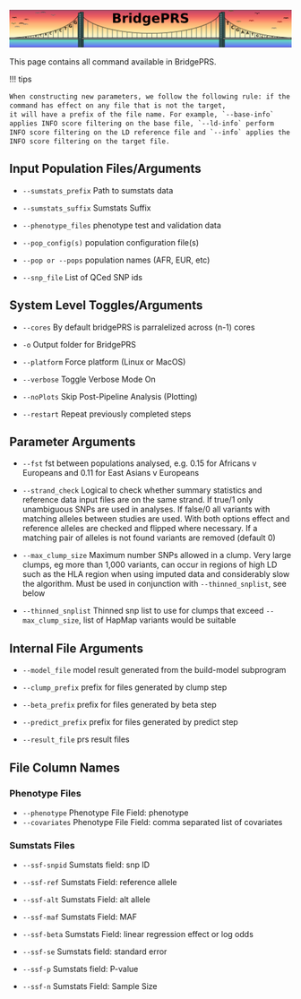 ![Screenshot](img/slim/guide_logo6.png) 

This page contains all command available in BridgePRS. 

!!! tips
    
    When constructing new parameters, we follow the following rule: if the command has effect on any file that is not the target, 
    it will have a prefix of the file name. For example, `--base-info` applies INFO score filtering on the base file, `--ld-info` perform INFO score filtering on the LD reference file and `--info` applies the INFO score filtering on the target file. 


## Input Population Files/Arguments


- `--sumstats_prefix`  Path to sumstats data 

- `--sumstats_suffix`
     Sumstats Suffix        

- `--phenotype_files`
     phenotype test and validation data    


- `--pop_config(s)`
     population configuration file(s) 

- `--pop or --pops`
     population names (AFR, EUR, etc) 

- `--snp_file` List of QCed SNP ids 


## System Level Toggles/Arguments 


- `--cores` By default bridgePRS is parralelized across (n-1) cores 

- `-o`  Output folder for BridgePRS 

- `--platform`  Force platform (Linux or MacOS) 

- `--verbose`  Toggle Verbose Mode On   

- `--noPlots`  Skip Post-Pipeline Analysis (Plotting) 

- `--restart`  Repeat previously completed steps


## Parameter Arguments 


- `--fst` fst between populations analysed, e.g. 0.15 for Africans v
  Europeans and 0.11 for East Asians v Europeans

- `--strand_check` Logical to check whether summary statistics and reference data
	input files are on the same strand. If true/1 only unambiguous SNPs are
	used in analyses. If false/0 all variants with matching alleles between
	studies are used. With both options effect and reference alleles are
	checked and flipped where necessary. If a matching pair of alleles is not
	found variants are removed (default 0)

- `--max_clump_size` Maximum number SNPs allowed in a clump. Very
     large clumps, eg more than 1,000 variants, can occur in regions
     of high LD such as the HLA region when using imputed data and
     considerably slow the algorithm. Must be used in conjunction with
     `--thinned_snplist`, see below

- `--thinned_snplist` Thinned snp list to use for clumps that exceed
     `--max_clump_size`, list of HapMap variants would be suitable

## Internal File Arguments 

- `--model_file`  model result generated from the build-model subprogram 

- `--clump_prefix` prefix for files generated by clump step   

- `--beta_prefix` prefix for files generated by beta step   

- `--predict_prefix`   prefix for files generated by predict step   

- `--result_file`  prs result files 





## File Column Names 


### Phenotype Files 


- `--phenotype`  Phenotype File Field: phenotype 
- `--covariates` Phenotype File Field: comma separated list of covariates      


### Sumstats Files 



- `--ssf-snpid`
     Sumstats field: snp ID       

- `--ssf-ref`
     Sumstats Field: reference allele      

- `--ssf-alt`
     Sumstats Field: alt allele      

- `--ssf-maf`
     Sumstats Field: MAF       

- `--ssf-beta`
     Sumstats Field: linear regression effect or log odds       

- `--ssf-se`
     Sumstats field: standard error      

- `--ssf-p`
     Sumstats field: P-value       

- `--ssf-n`
     Sumstats Field: Sample Size      





